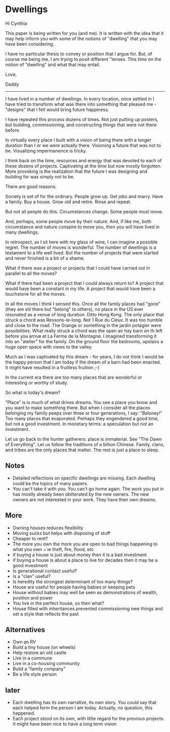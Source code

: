 # Dwellings

Hi Cynthia

This paper is being written for you (and me). It is written with the idea that it may help inform you with some of the notions of "dwelling" that you may have been considering.

I have no particular thesis to convey or position that I argue for. But, of course me being me, I am trying to posit different "lenses. This time on the notion of "dwelling" and what that may entail.

Love,

Daddy

***

I have lived in a number of dwellings. In every location, once settled in I have tried to transform what was there into something that pleased me - "designs" that I felt would bring future happiness.

I have repeated this process dozens of times. Not just putting up posters, but building, commissioning, and constructing things that were not there before.

In virtually every place I built with a vision of being there with a longer duration than I or we were actually there. Visioning a future that was not to be. Visualizing impermanence is tricky.

I think back on the time, resources and energy that was devoted to each of these dozens of projects. Captivating at the time but now mostly forgotten. More provoking is the realization that the future I was designing and building for was simply not to be.

There are good reasons.

Society is set of for the ordinary. People grow up. Get jobs and marry. Have a family. Buy a house. Grow old and retire. Rinse and repeat.

But not all people do this. Circumstances change. Some people must move.

And, perhaps, some people move by their nature. And, if like me, both circumstance and nature conspire to move you, then you will have lived in many dwellings.

In retrospect, as I sit here with my glass of wine, I can imagine a possible regret. The number of moves is wonderful. The number of dwellings is a testament to a life well lived. But the number of projects that were started and never finished is a bit of a shame.

What if there was a project or projects that I could have carried out in parallel to all the moves?

What if there had been a project that I could always return to? A project that would have been a constant in my life. A project that would have been a touchstone for all the moves.

In all the moves I think I sensed this. Once all the family places had "gone" (they are stil there but "belong" to others), no place in the US ever resonated as a venue of long duration. Ditto Hong Kong. The only place that struck a chord was Ressons-le-long. Not 1 Rue du Cleux. It was too humble and close to the road. The Grange or something in the jardin potagier were possibilities. What really struck a chord was the open air hay barn on th left before you arrive at La Ferme de la Montagne. I imagined transforming it into an "atelier" for the family. On the ground floor the bedrooms, upstairs a huge open space with views to the valley.

Much as I was captivated by this dream - for years, I do not think I would be the happy person that I am today if the dream of a barn had been enacted. It might have resulted in a fruitless fruition ;-)

In the current era there are too many places that are wonderful or interesting or worthy of study.

So what is today's dream?

"Place" is is much of what drives dreams. You see a place you know and you want to make something there. But when I consider all the places belonging my family peeps over three or four generations, I say: "Baloney!" Too many places that evaporated. Perhaps they engendered a good time, but not a good investment. In monetary terms: a speculation but not an investment.

Let us go back to the hunter gatherers: place is immaterial. See "The Dawn of Everything". Let us follow the traditions of a billion Chinese. Family, clans, and tribes are the only places that matter. The rest is just a place to sleep.

## Notes

* Detailed reflections on specific dwellings are missing. Each dwelling could be the topics of many papers.
* You can't take it with you. You can't go home again. The work you put in has mostly already been obliterated by the new owners. The new owners are not interested in your work. They have their own dreams.

## More

* Owning houses reduces flexibility
* Moving sucks but helps with disposing of stuff
* Cheaper to rent?
* The more you own the more you are open to bad things happening to what you own ~ ie theft, fire, flood, etc.
* if buying a house is just about money then it is a bad investment
* if buying a house is about a place to live for decades then it may be a good investment
* Is generational contact useful?
* Is a "clan" useful?
* Is heredity the strongest determinant of too many things?
* House are useful for people having babies or keeping pets
* House without babies may well be seen as demonstrations of wealth, position and power
* You live in the perfect house, so then what?
* House filled with inheritances prevented commissioning new things and set a style that reflects the past

## Alternatives

* Own an RV
* Build a tiny house (on wheels)
* Help restore an old castle
* Live in a commune
* Live in a co-housing community
* Build a "family company"
* Be a life style person

## later

* Each dwelling has its own narrative, its own story. You could say that each helped form the person I am today. Actually, no question, this happened.
* Each project stood on its own, with little regard for the previous projects. It might have been nice to have a long term vision

